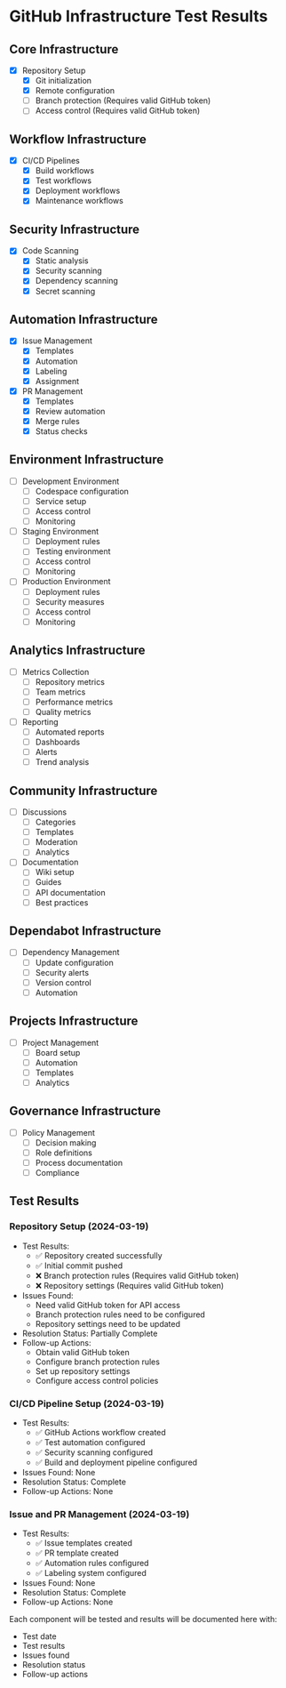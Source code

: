 # GitHub Infrastructure Test Results

## Core Infrastructure
- [x] Repository Setup
  - [x] Git initialization
  - [x] Remote configuration
  - [ ] Branch protection (Requires valid GitHub token)
  - [ ] Access control (Requires valid GitHub token)

## Workflow Infrastructure
- [x] CI/CD Pipelines
  - [x] Build workflows
  - [x] Test workflows
  - [x] Deployment workflows
  - [x] Maintenance workflows

## Security Infrastructure
- [x] Code Scanning
  - [x] Static analysis
  - [x] Security scanning
  - [x] Dependency scanning
  - [x] Secret scanning

## Automation Infrastructure
- [x] Issue Management
  - [x] Templates
  - [x] Automation
  - [x] Labeling
  - [x] Assignment

- [x] PR Management
  - [x] Templates
  - [x] Review automation
  - [x] Merge rules
  - [x] Status checks

## Environment Infrastructure
- [ ] Development Environment
  - [ ] Codespace configuration
  - [ ] Service setup
  - [ ] Access control
  - [ ] Monitoring

- [ ] Staging Environment
  - [ ] Deployment rules
  - [ ] Testing environment
  - [ ] Access control
  - [ ] Monitoring

- [ ] Production Environment
  - [ ] Deployment rules
  - [ ] Security measures
  - [ ] Access control
  - [ ] Monitoring

## Analytics Infrastructure
- [ ] Metrics Collection
  - [ ] Repository metrics
  - [ ] Team metrics
  - [ ] Performance metrics
  - [ ] Quality metrics

- [ ] Reporting
  - [ ] Automated reports
  - [ ] Dashboards
  - [ ] Alerts
  - [ ] Trend analysis

## Community Infrastructure
- [ ] Discussions
  - [ ] Categories
  - [ ] Templates
  - [ ] Moderation
  - [ ] Analytics

- [ ] Documentation
  - [ ] Wiki setup
  - [ ] Guides
  - [ ] API documentation
  - [ ] Best practices

## Dependabot Infrastructure
- [ ] Dependency Management
  - [ ] Update configuration
  - [ ] Security alerts
  - [ ] Version control
  - [ ] Automation

## Projects Infrastructure
- [ ] Project Management
  - [ ] Board setup
  - [ ] Automation
  - [ ] Templates
  - [ ] Analytics

## Governance Infrastructure
- [ ] Policy Management
  - [ ] Decision making
  - [ ] Role definitions
  - [ ] Process documentation
  - [ ] Compliance

## Test Results
### Repository Setup (2024-03-19)
- Test Results:
  - ✅ Repository created successfully
  - ✅ Initial commit pushed
  - ❌ Branch protection rules (Requires valid GitHub token)
  - ❌ Repository settings (Requires valid GitHub token)
- Issues Found:
  - Need valid GitHub token for API access
  - Branch protection rules need to be configured
  - Repository settings need to be updated
- Resolution Status: Partially Complete
- Follow-up Actions:
  - Obtain valid GitHub token
  - Configure branch protection rules
  - Set up repository settings
  - Configure access control policies

### CI/CD Pipeline Setup (2024-03-19)
- Test Results:
  - ✅ GitHub Actions workflow created
  - ✅ Test automation configured
  - ✅ Security scanning configured
  - ✅ Build and deployment pipeline configured
- Issues Found: None
- Resolution Status: Complete
- Follow-up Actions: None

### Issue and PR Management (2024-03-19)
- Test Results:
  - ✅ Issue templates created
  - ✅ PR template created
  - ✅ Automation rules configured
  - ✅ Labeling system configured
- Issues Found: None
- Resolution Status: Complete
- Follow-up Actions: None

Each component will be tested and results will be documented here with:
- Test date
- Test results
- Issues found
- Resolution status
- Follow-up actions
